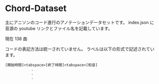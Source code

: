 # Chord-Dataset

主にアニソンのコード進行のアノテーションデータセットです。
index.json に音源の youtube リンクとファイル名を記載しています。

現在 138 曲

コードの表記方法は統一されていません。
ラベルは以下の形式で記述されています。

    [開始時間]<tabspace>[終了時間]<tabspace>[和音]
                .
                .
                .
